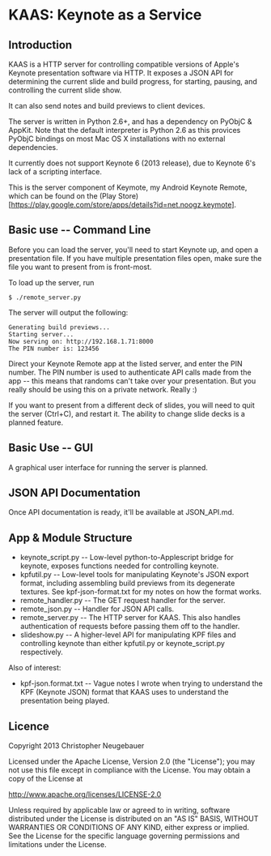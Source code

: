 KAAS: Keynote as a Service
==========================

Introduction
------------

KAAS is a HTTP server for controlling compatible versions of Apple's Keynote 
presentation software via HTTP. It exposes a JSON API for determining the current
slide and build progress, for starting, pausing, and controlling the current
slide show.

It can also send notes and build previews to client devices.

The server is written in Python 2.6+, and has a dependency on PyObjC & AppKit.
Note that the default interpreter is Python 2.6 as this provices PyObjC 
bindings on most Mac OS X installations with no external dependencies.

It currently does not support Keynote 6 (2013 release), due to Keynote 6's 
lack of a scripting interface.

This is the server component of Keymote, my Android Keynote Remote, which can
be found on the (Play Store)[https://play.google.com/store/apps/details?id=net.noogz.keymote].


Basic use -- Command Line
-------------------------

Before you can load the server, you'll need to start Keynote up, and open a
presentation file. If you have multiple presentation files open, make sure the
file you want to present from is front-most.

To load up the server, run

    $ ./remote_server.py

The server will output the following:

    Generating build previews...
    Starting server...
    Now serving on: http://192.168.1.71:8000
    The PIN number is: 123456

Direct your Keynote Remote app at the listed server, and enter the PIN number.
The PIN number is used to authenticate API calls made from the app -- this 
means that randoms can't take over your presentation. But you really should be using
this on a private network. Really :)

If you want to present from a different deck of slides, you will need to quit 
the server (Ctrl+C), and restart it. The ability to change slide decks is a
planned feature.


Basic Use -- GUI
----------------

A graphical user interface for running the server is planned.


JSON API Documentation
----------------------

Once API documentation is ready, it'll be available at JSON_API.md.


App & Module Structure
----------------------

- keynote_script.py -- Low-level python-to-Applescript bridge for keynote, 
  exposes functions needed for controlling keynote.
- kpfutil.py -- Low-level tools for manipulating Keynote's JSON export format, 
  including assembling build previews from its degenerate textures. See 
  kpf-json-format.txt for my notes on how the format works.
- remote_handler.py -- The GET request handler for the server.
- remote_json.py -- Handler for JSON API calls.
- remote_server.py -- The HTTP server for KAAS. This also handles authentication
  of requests before passing them off to the handler.
- slideshow.py -- A higher-level API for manipulating KPF files and controlling
  keynote than either kpfutil.py or keynote_script.py respectively.

Also of interest:

- kpf-json.format.txt -- Vague notes I wrote when trying to understand the KPF
  (Keynote JSON) format that KAAS uses to understand the presentation being 
  played.


Licence
-------

Copyright 2013 Christopher Neugebauer

Licensed under the Apache License, Version 2.0 (the "License");
you may not use this file except in compliance with the License.
You may obtain a copy of the License at

   http://www.apache.org/licenses/LICENSE-2.0

Unless required by applicable law or agreed to in writing, software
distributed under the License is distributed on an "AS IS" BASIS,
WITHOUT WARRANTIES OR CONDITIONS OF ANY KIND, either express or implied.
See the License for the specific language governing permissions and
limitations under the License.